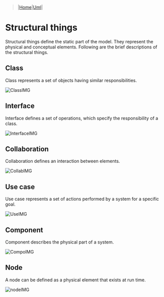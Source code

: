 > |[Home](../index)|[Uml](/Knowledge/UML/index)|
 
# Structural things
 
Structural things define the static part of the model. They represent the physical and conceptual elements. Following are the brief descriptions of the structural things.
 
## Class
Class represents a set of objects having similar responsibilities.

![ClassIMG](https://www.tutorialspoint.com/uml/images/uml_class.jpg)
## Interface 
Interface defines a set of operations, which specify the responsibility of a class.

![InterfaceIMG](https://www.tutorialspoint.com/uml/images/uml_interface.jpg)
## Collaboration
Collaboration defines an interaction between elements.

![CollabIMG](https://www.tutorialspoint.com/uml/images/uml_collaboration.jpg)
## Use case
Use case represents a set of actions performed by a system for a specific goal.

![UseIMG](https://www.tutorialspoint.com/uml/images/uml_usecase.jpg)
## Component
Component describes the physical part of a system.

![CompoIMG](https://www.tutorialspoint.com/uml/images/uml_component.jpg)
## Node
A node can be defined as a physical element that exists at run time.

![nodeIMG](https://www.tutorialspoint.com/uml/images/uml_node.jpg)
